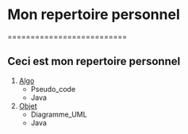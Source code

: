 # Mon repertoire personnel
==========================
## Ceci est mon repertoire personnel

1. [Algo](https://github.com/LucasLemmel/ABCDEV_2310/tree/main/Algo)
    * Pseudo_code
    * Java
2. [Objet](https://github.com/LucasLemmel/ABCDEV_2310/tree/main/Objet)
    * Diagramme_UML
    * Java
    
